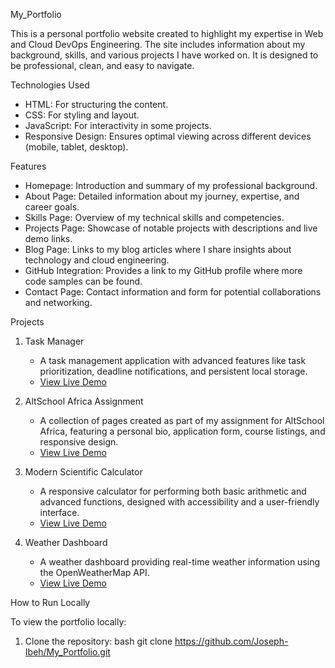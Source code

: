My_Portfolio

This is a personal portfolio website created to highlight my expertise in Web and Cloud DevOps Engineering. The site includes information about my background, skills, and various projects I have worked on. It is designed to be professional, clean, and easy to navigate.

Technologies Used

- HTML: For structuring the content.
- CSS: For styling and layout.
- JavaScript: For interactivity in some projects.
- Responsive Design: Ensures optimal viewing across different devices (mobile, tablet, desktop).

Features

- Homepage: Introduction and summary of my professional background.
- About Page: Detailed information about my journey, expertise, and career goals.
- Skills Page: Overview of my technical skills and competencies.
- Projects Page: Showcase of notable projects with descriptions and live demo links.
- Blog Page: Links to my blog articles where I share insights about technology and cloud engineering.
- GitHub Integration: Provides a link to my GitHub profile where more code samples can be found.
- Contact Page: Contact information and form for potential collaborations and networking.

Projects

1. Task Manager

   - A task management application with advanced features like task prioritization, deadline notifications, and persistent local storage.
   - [View Live Demo](https://josephs-task-manager.vercel.app)

2. AltSchool Africa Assignment

   - A collection of pages created as part of my assignment for AltSchool Africa, featuring a personal bio, application form, course listings, and responsive design.
   - [View Live Demo](https://altschool-assignment-lilac.vercel.app/index.html)

3. Modern Scientific Calculator

   - A responsive calculator for performing both basic arithmetic and advanced functions, designed with accessibility and a user-friendly interface.
   - [View Live Demo](https://modern-scientific-calculator.vercel.app)

4. Weather Dashboard
   - A weather dashboard providing real-time weather information using the OpenWeatherMap API.
   - [View Live Demo](https://josephdevweather-dashboard.vercel.app)

How to Run Locally

To view the portfolio locally:

1. Clone the repository:
   bash
   git clone https://github.com/Joseph-Ibeh/My_Portfolio.git
